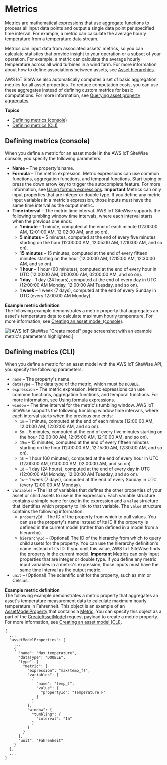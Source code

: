 # Metrics<a name="metrics"></a>

Metrics are mathematical expressions that use aggregate functions to process all input data points and output a single data point per specified time interval\. For example, a metric can calculate the average hourly temperature from a temperature data stream\.

Metrics can input data from associated assets' metrics, so you can calculate statistics that provide insight to your operation or a subset of your operation\. For example, a metric can calculate the average hourly temperature across all wind turbines in a wind farm\. For more information about how to define associations between assets, see [Asset hierarchies](asset-hierarchies.md)\.

AWS IoT SiteWise also automatically computes a set of basic aggregation metrics for all asset properties\. To reduce computation costs, you can use these aggregates instead of defining custom metrics for basic computations\. For more information, see [Querying asset property aggregates](query-industrial-data.md#aggregates)\.

**Topics**
+ [Defining metrics \(console\)](#define-metrics-console)
+ [Defining metrics \(CLI\)](#define-metrics-cli)

## Defining metrics \(console\)<a name="define-metrics-console"></a>

When you define a metric for an asset model in the AWS IoT SiteWise console, you specify the following parameters:
+ <a name="asset-property-name-console"></a>**Name** – The property's name\.
+ **Formula** – The metric expression\. Metric expressions can use common functions, aggregation functions, and temporal functions\. Start typing or press the down arrow key to trigger the autocomplete feature\. For more information, see [Using formula expressions](formula-expressions.md)\.
**Important**  <a name="metric-input-rules"></a>
Metrics can only input properties that are integer or double type\. If you define any metric input variables in a metric's expression, those inputs must have the same time interval as the output metric\.
+ **Time interval** – The metric time interval\. <a name="metric-window-info"></a>AWS IoT SiteWise supports the following tumbling window time intervals, where each interval starts when the previous one ends:
  + **1 minute** – <a name="metric-window-1m"></a>1 minute, computed at the end of each minute \(12:00:00 AM, 12:01:00 AM, 12:02:00 AM, and so on\)\.
  + **5 minutes** – <a name="metric-window-5m"></a>5 minutes, computed at the end of every five minutes starting on the hour \(12:00:00 AM, 12:05:00 AM, 12:10:00 AM, and so on\)\.
  + **15 minutes** – <a name="metric-window-15m"></a>15 minutes, computed at the end of every fifteen minutes starting on the hour \(12:00:00 AM, 12:15:00 AM, 12:30:00 AM, and so on\)\.
  + **1 hour** – <a name="metric-window-1h"></a>1 hour \(60 minutes\), computed at the end of every hour in UTC \(12:00:00 AM, 01:00:00 AM, 02:00:00 AM, and so on\)\.
  + **1 day** – <a name="metric-window-1d"></a>1 day \(24 hours\), computed at the end of every day in UTC \(12:00:00 AM Monday, 12:00:00 AM Tuesday, and so on\)\.
  + **1 week** – <a name="metric-window-1w"></a>1 week \(7 days\), computed at the end of every Sunday in UTC \(every 12:00:00 AM Monday\)\.

**Example metric definition**  
The following example demonstrates a metric property that aggregates an asset's temperature data to calculate maximum hourly temperature\. For more information, see [Creating an asset model \(console\)](create-asset-models.md#create-asset-model-console)\.  

![\[AWS IoT SiteWise "Create model" page screenshot with an example metric's parameters highlighted.\]](http://docs.aws.amazon.com/iot-sitewise/latest/userguide/images/sitewise-define-metric-console.png)

## Defining metrics \(CLI\)<a name="define-metrics-cli"></a>

When you define a metric for an asset model with the AWS IoT SiteWise API, you specify the following parameters:
+ <a name="asset-property-name-cli"></a>`name` – The property's name\.
+ `dataType` – The data type of the metric, which must be `DOUBLE`\.
+ `expression` – The metric expression\. Metric expressions can use common functions, aggregation functions, and temporal functions\. For more information, see [Using formula expressions](formula-expressions.md)\.
+ `window` – The time interval for the metric's tumbling window\. <a name="metric-window-info"></a>AWS IoT SiteWise supports the following tumbling window time intervals, where each interval starts when the previous one ends:
  + `1m` – <a name="metric-window-1m"></a>1 minute, computed at the end of each minute \(12:00:00 AM, 12:01:00 AM, 12:02:00 AM, and so on\)\.
  + `5m` – <a name="metric-window-5m"></a>5 minutes, computed at the end of every five minutes starting on the hour \(12:00:00 AM, 12:05:00 AM, 12:10:00 AM, and so on\)\.
  + `15m` – <a name="metric-window-15m"></a>15 minutes, computed at the end of every fifteen minutes starting on the hour \(12:00:00 AM, 12:15:00 AM, 12:30:00 AM, and so on\)\.
  + `1h` – <a name="metric-window-1h"></a>1 hour \(60 minutes\), computed at the end of every hour in UTC \(12:00:00 AM, 01:00:00 AM, 02:00:00 AM, and so on\)\.
  + `1d` – <a name="metric-window-1d"></a>1 day \(24 hours\), computed at the end of every day in UTC \(12:00:00 AM Monday, 12:00:00 AM Tuesday, and so on\)\.
  + `1w` – <a name="metric-window-1w"></a>1 week \(7 days\), computed at the end of every Sunday in UTC \(every 12:00:00 AM Monday\)\.
+ `variables` – The list of variables that defines the other properties of your asset or child assets to use in the expression\. Each variable structure contains a simple name for use in the expression and a `value` structure that identifies which property to link to that variable\. The `value` structure contains the following information:
  + `propertyId` – The ID of the property from which to pull values\. You can use the property's name instead of its ID if the property is defined in the current model \(rather than defined in a model from a hierarchy\)\.
  + `hierarchyId` – \(Optional\) The ID of the hierarchy from which to query child assets for the property\. You can use the hierarchy definition's name instead of its ID\. If you omit this value, AWS IoT SiteWise finds the property in the current model\.
**Important**  <a name="metric-input-rules"></a>
Metrics can only input properties that are integer or double type\. If you define any metric input variables in a metric's expression, those inputs must have the same time interval as the output metric\.
+ <a name="asset-property-unit-cli"></a>`unit` – \(Optional\) The scientific unit for the property, such as mm or Celsius\.

**Example metric definition**  
The following example demonstrates a metric property that aggregates an asset's temperature measurement data to calculate maximum hourly temperature in Fahrenheit\. This object is an example of an [AssetModelProperty](https://docs.aws.amazon.com/iot-sitewise/latest/APIReference/API_AssetModelProperty.html) that contains a [Metric](https://docs.aws.amazon.com/iot-sitewise/latest/APIReference/API_Metric.html)\. You can specify this object as a part of the [CreateAssetModel](https://docs.aws.amazon.com/iot-sitewise/latest/APIReference/API_CreateAssetModel.html) request payload to create a metric property\. For more information, see [Creating an asset model \(CLI\)](create-asset-models.md#create-asset-model-cli)\.  

```
{
  ...
  "assetModelProperties": [
    ...
    {
      "name": "Max temperature",
      "dataType": "DOUBLE",
      "type": {
        "metric": {
          "expression": "max(temp_f)",
          "variables": [
            {
              "name": "temp_f",
              "value": {
                "propertyId": "Temperature F"
              }
            }
          ],
          "window": {
            "tumbling": {
              "interval": "1h"
            }
          }
        }
      },
      "unit": "Fahrenheit"
    }
  ],
  ...
}
```
